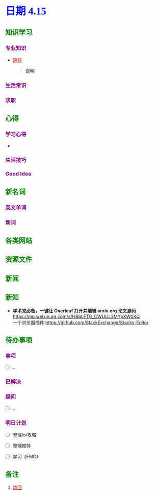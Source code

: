 ## <font color = blue face=楷体 size=6>日期 4.15 </font>

## <font color = green>知识学习 </font>
### <font color = purple>专业知识 </font>
+ <a id = "01-1">  [<font color = red>跳转</font>](#01-2)
   > <font color = o> 说明 </font>
### <font color = purple>生活常识 </font>

### <font color = purple>求职 </font>



## <font color = green>心得 </font>
### <font color = purple>学习心得 </font>
+ 
### <font color = purple>生活技巧 </font>

### <font color = purple>Good Idea </font>



## <font color = green>新名词 </font>
### <font color = purple>英文单词 </font>
### <font color = purple>新词 </font>



## <font color = green>各类网站 </font>


## <font color = green>资源文件 </font>


## <font color = green>新闻 </font>


## <font color = green>新知 </font>
+ **学术党必备，一键让 Overleaf 打开并编辑 arxiv.org 论文源码**
	https://mp.weixin.qq.com/s/H86LFTG_CWUUL3MYpXW0KQ  
	一个浏览器插件
https://github.com/StackExchange/Stacks-Editor

## <font color = green>待办事项 </font>
### <font color = purple>事项 </font>
- [ ] ...
### <font color = purple>已解决 </font>
### <font color = purple>疑问 </font>
- [ ] ...
### <font color = purple>明日计划 </font>
- [ ] 整理lor攻略
- [ ] 整理推特
- [ ] 学习《EMO》


## <font color = green>备注 </font>
  1. <a id ="01-2">[<font color = red>跳回</font>](#01-1)

<!--stackedit_data:
eyJoaXN0b3J5IjpbLTE2MzEwOTAyMjAsMTU3MDcxNTk5MiwxNz
czNDU0MjcsLTE4MzQ1NDk0NjJdfQ==
-->